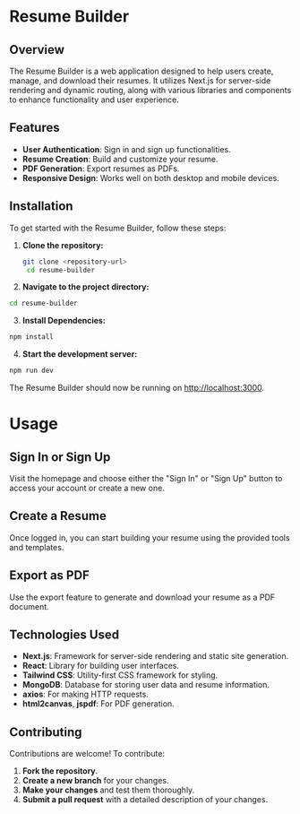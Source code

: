 # Resume Builder

## Overview

The Resume Builder is a web application designed to help users create, manage, and download their resumes. It utilizes Next.js for server-side rendering and dynamic routing, along with various libraries and components to enhance functionality and user experience.

## Features

- **User Authentication**: Sign in and sign up functionalities.
- **Resume Creation**: Build and customize your resume.
- **PDF Generation**: Export resumes as PDFs.
- **Responsive Design**: Works well on both desktop and mobile devices.

## Installation

To get started with the Resume Builder, follow these steps:

1. **Clone the repository:**

   ```bash
   git clone <repository-url>
    cd resume-builder
   ```

2. **Navigate to the project directory:**

```bash
cd resume-builder
```

3. **Install Dependencies:**

```bash
npm install
```

4. **Start the development server:**

```bash
npm run dev
```

The Resume Builder should now be running on [http://localhost:3000](http://localhost:3000).

# Usage

## Sign In or Sign Up

Visit the homepage and choose either the "Sign In" or "Sign Up" button to access your account or create a new one.

## Create a Resume

Once logged in, you can start building your resume using the provided tools and templates.

## Export as PDF

Use the export feature to generate and download your resume as a PDF document.

## Technologies Used

- **Next.js**: Framework for server-side rendering and static site generation.
- **React**: Library for building user interfaces.
- **Tailwind CSS**: Utility-first CSS framework for styling.
- **MongoDB**: Database for storing user data and resume information.
- **axios**: For making HTTP requests.
- **html2canvas**, **jspdf**: For PDF generation.

## Contributing

Contributions are welcome! To contribute:

1. **Fork the repository**.
2. **Create a new branch** for your changes.
3. **Make your changes** and test them thoroughly.
4. **Submit a pull request** with a detailed description of your changes.
